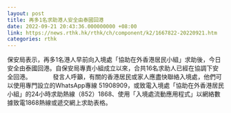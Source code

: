 ```yaml
---
layout: post
title: 再多1名求助港人安全由泰國回港
date: 2022-09-21 20:43:36.000000000 +08:00
link: https://news.rthk.hk/rthk/ch/component/k2/1667822-20220921.htm
categories: rthk
---
```


保安局表示，再多1名港人早前向入境處「協助在外香港居民小組」求助後，今日安全由泰國回港。自保安局專責小組成立以來，合共16名求助人已經在協調下安全回港。
　　　 
發言人呼籲，有關的香港居民或家人應盡快聯絡入境處，他們可以使用專門設立的WhatsApp專線 51908909，或致電入境處「協助在外香港居民小組」的24小時求助熱線（852）1868、使用「入境處流動應用程式」以網絡數據致電1868熱線或遞交網上求助表格。

